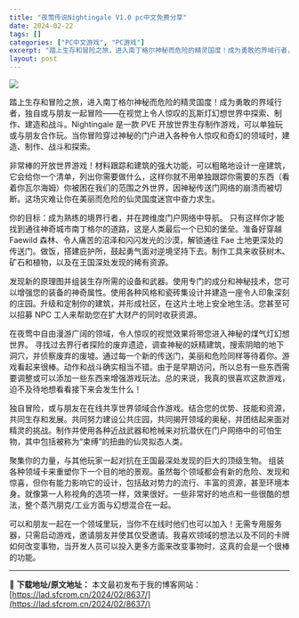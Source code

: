 ```yaml
---
title: "夜莺传说Nightingale V1.0 pc中文免费分享"
date: 2024-02-22
tags: []
categories: ["PC中文游戏", "PC游戏"]
excerpt: "踏上生存和冒险之旅，进入南丁格尔神秘而危险的精灵国度！成为勇敢的界域行者，独自或与朋友一起冒险——在视觉上令人惊叹的瓦斯灯幻想世界中探索、制作、建造和战斗。Nightingale 是一款 PVE 开放世界生存制作游戏，可以单独玩或与朋友合作玩。当你冒险穿过神秘的门户进入各种令人惊叹和奇幻的领域时，建&hellip;"
layout: post
---
```


<img class="aligncenter" src="https://cdn.cloudflare.steamstatic.com/steam/apps/1928980/header.jpg?t=1708532666" />

踏上生存和冒险之旅，进入南丁格尔神秘而危险的精灵国度！成为勇敢的界域行者，独自或与朋友一起冒险——在视觉上令人惊叹的瓦斯灯幻想世界中探索、制作、建造和战斗。Nightingale 是一款 PVE 开放世界生存制作游戏，可以单独玩或与朋友合作玩。当你冒险穿过神秘的门户进入各种令人惊叹和奇幻的领域时，建造、制作、战斗和探索。

非常棒的开放世界游戏！材料跟踪和建筑的强大功能，可以粗略地设计一座建筑，它会给你一个清单，列出你需要做什么，这样你就不用单独跟踪你需要的东西（看着你瓦尔海姆）你被困在我们的范围之外世界，因神秘传送门网络的崩溃而被切断。这场灾难让你在美丽而危险的仙灵国度迷宫中奋力求生。

你的目标：成为熟练的境界行者，并在跨维度门户网络中导航。
只有这样你才能找到通往神奇城市南丁格尔的道路，这是人类最后一个已知的堡垒。准备好穿越 Faewild 森林、令人痛苦的沼泽和闪闪发光的沙漠，解锁通往 Fae 土地更深处的传送门。做饭，搭建庇护所，鼓起勇气面对逆境坚持下去。制作工具来收获树木、矿石和植物，以及在王国深处发现的稀有资源。

发现新的原理图并组装生存所需的设备和武器。使用专门的成分和神秘技术，您可以增强您的装备的神奇属性。使用各种风格和瓷砖集设计并建造一座令人印象深刻的庄园。升级和定制你的建筑，并形成社区，在这片土地上安全地生活。您甚至可以招募 NPC 工人来帮助您在扩大财产的同时收获资源。

在夜莺中自由漫游广阔的领域，令人惊叹的视觉效果将带您进入神秘的煤气灯幻想世界。
寻找过去界行者探险的废弃遗迹，调查神秘的妖精建筑，搜索阴暗的地下洞穴，并侦察废弃的废墟。通过每一个新的传送门，美丽和危险同样等待着你。游戏看起来很棒。动作和战斗确实相当不错。由于是早期访问，所以总有一些东西需要调整或可以添加一些东西来增强游戏玩法。总的来说，我真的很喜欢这款游戏，迫不及待地想看看接下来会发生什么！

独自冒险，或与朋友在在线共享世界领域合作游戏。结合您的优势、技能和资源，共同生存和发展。共同努力建设公共庄园，共同揭开领域的奥秘，并团结起来面对精灵的挑战。制作并使用各种近战武器和枪械来对抗潜伏在门户网络中的可怕生物，其中包括被称为“束缚”的扭曲的仙灵拟态人类。

聚集你的力量，与其他玩家一起对抗在王国最深处发现的巨大的顶级生物。
组装各种领域卡来重塑你下一个目的地的景观。虽然每个领域都会有新的危险、发现和惊喜，但你有能力影响它的设计，包括敌对势力的流行、丰富的资源，甚至环境本身。就像第一人称视角的选项一样，效果很好。一些非常好的地点和一些很酷的想法，整个蒸汽朋克/工业方面与幻想混合在一起。

可以和朋友一起在一个领域里玩，当你不在线时他们也可以加入！无需专用服务器，只需启动游戏，邀请朋友并使其仅受邀请。我喜欢领域的想法以及不同的卡牌如何改变事物，当开发人员可以投入更多方面来改变事物时，这真的会是一个很棒的功能。

---
📖 **下载地址/原文地址：** 本文最初发布于我的博客网站：[https://lad.sfcrom.cn/2024/02/8637/](https://lad.sfcrom.cn/2024/02/8637/)
